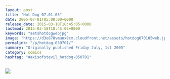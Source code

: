 ```yaml
---
layout: post
title: "Hot Dog 07.01.05"
date: 2005-07-01T05:00:00+0000
release_date: 2015-03-18T18:45:05+0000
lastmod: 2015-03-18T18:45:05+0000
keywords: "aetshotdogwebjpg"
image: "https://d3e878vmunx8cm.cloudfront.net/assets/hotdog070105web.jpg"
permalink: "/p/hotdog-050701/"
summary: "Originally published Friday July, 1st 2005"
category: comics
hashtag: "#axisofstevil_hotdog-050701"
---
```


![](https://d3e878vmunx8cm.cloudfront.net/assets/hotdog070105web.jpg)
